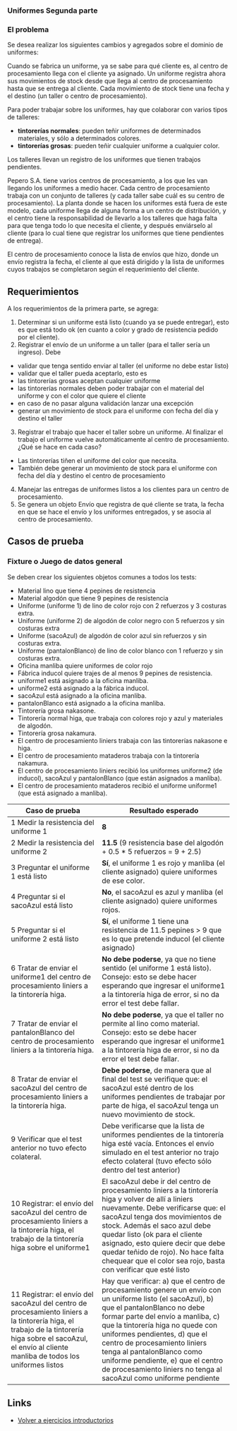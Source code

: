 
### Uniformes Segunda parte

### El problema

Se desea realizar los siguientes cambios y agregados sobre el dominio de uniformes:

Cuando se fabrica un uniforme, ya se sabe para qué cliente es, al centro de procesamiento llega con el cliente ya asignado. Un uniforme registra ahora sus movimientos de stock desde que llega al centro de procesamiento hasta que se entrega al cliente. Cada movimiento de stock tiene una fecha y el destino (un taller o centro de procesamiento).

Para poder trabajar sobre los uniformes, hay que colaborar con varios tipos de talleres:

- **tintorerías normales**: pueden teñir uniformes de determinados materiales, y sólo a determinados colores.
- **tintorerías grosas**: pueden teñir cualquier uniforme a cualquier color. 

Los talleres llevan un registro de los uniformes que tienen trabajos pendientes.

Pepero S.A. tiene varios centros de procesamiento, a los que les van llegando los uniformes a medio hacer. Cada centro de procesamiento trabaja con un conjunto de talleres (y cada taller sabe cuál es su centro de procesamiento). La planta donde se hacen los uniformes está fuera de este modelo, cada uniforme llega de alguna forma a un centro de distribución, y el centro tiene la responsabilidad de llevarlo a los talleres que haga falta para que tenga todo lo que necesita el cliente, y después enviárselo al cliente (para lo cual tiene que registrar los uniformes que tiene pendientes de entrega).

El centro de procesamiento conoce la lista de envíos que hizo, donde un envío registra la fecha, el cliente al que está dirigido y la lista de uniformes cuyos trabajos se completaron según el requerimiento del cliente. 

## Requerimientos

A los requerimientos de la primera parte, se agrega:

1. Determinar si un uniforme está listo (cuando ya se puede entregar), esto es que está todo ok (en cuanto a color y grado de resistencia pedido por el cliente).
2. Registrar el envío de un uniforme a un taller (para el taller sería un ingreso). Debe
  - validar que tenga sentido enviar al taller (el uniforme no debe estar listo)
  - validar que el taller pueda aceptarlo, esto es
  - las tintorerías grosas aceptan cualquier uniforme
  - las tintorerías normales deben poder trabajar con el material del uniforme y con el color que quiere el cliente
  - en caso de no pasar alguna validación lanzar una excepción
  - generar un movimiento de stock para el uniforme con fecha del día y destino el taller
3. Registrar el trabajo que hacer el taller sobre un uniforme. Al finalizar el trabajo el uniforme vuelve automáticamente al centro de procesamiento. ¿Qué se hace en cada caso?
  - Las tintorerías tiñen el uniforme del color que necesita.
  - También debe generar un movimiento de stock para el uniforme con fecha del día y destino el centro de procesamiento
4. Manejar las entregas de uniformes listos a los clientes para un centro de procesamiento.
5. Se genera un objeto Envío que registra de qué cliente se trata, la fecha en que se hace el envío y
los uniformes entregados, y se asocia al centro de procesamiento.

## Casos de prueba

### Fixture o Juego de datos general

Se deben crear los siguientes objetos comunes a todos los tests:

- Material lino que tiene 4 pepines de resistencia
- Material algodón que tiene 9 pepines de resistencia
- Uniforme (uniforme 1) de lino de color rojo con 2 refuerzos y 3 costuras extra.
- Uniforme (uniforme 2) de algodón de color negro con 5 refuerzos y sin costuras extra
- Uniforme (sacoAzul) de algodón de color azul sin refuerzos y sin costuras extra.
- Uniforme (pantalonBlanco) de lino de color blanco con 1 refuerzo y sin costuras extra.
- Oficina manliba quiere uniformes de color rojo
- Fábrica inducol quiere trajes de al menos 9 pepines de resistencia.
- uniforme1 está asignado a la oficina manliba.
- uniforme2 está asignado a la fábrica inducol.
- sacoAzul está asignado a la oficina manliba.
- pantalonBlanco está asignado a la oficina manliba.
- Tintorería grosa nakasone.
- Tintorería normal higa, que trabaja con colores rojo y azul y materiales de algodón.
- Tintorería grosa nakamura.
- El centro de procesamiento liniers trabaja con las tintorerías nakasone e higa.
- El centro de procesamiento mataderos trabaja con la tintorería nakamura.
- El centro de procesamiento liniers recibió los uniformes uniforme2 (de inducol), sacoAzul y pantalonBlanco (que están asignados a manliba).
- El centro de procesamiento mataderos recibió el uniforme uniforme1 (que está asignado a manliba).

| Caso de prueba | Resultado esperado |
| ------------- |-------------|
| 1 Medir la resistencia del uniforme 1	| **8** |
| 2 Medir la resistencia del uniforme 2 | **11.5** (9 resistencia base del algodón + 0.5 * 5 refuerzos = 9 + 2.5) |
| 3 Preguntar el uniforme 1 está listo | **Sí**, el uniforme 1 es rojo y manliba (el cliente asignado) quiere uniformes de ese color. |
| 4 Preguntar si el sacoAzul está listo |	**No**, el sacoAzul es azul y manliba (el cliente asignado) quiere uniformes rojos. |
| 5 Preguntar si el uniforme 2 está listo	| **Sí**, el uniforme 1 tiene una resistencia de 11.5 pepines > 9 que es lo que pretende inducol (el cliente asignado) |
| 6 Tratar de enviar el uniforme1 del centro de procesamiento liniers a la tintorería higa. | **No debe poderse**, ya que no tiene sentido (el uniforme 1 está listo). Consejo: esto se debe hacer esperando que ingresar el uniforme1 a la tintorería higa de error, si no da error el test debe fallar. |
| 7 Tratar de enviar el pantalonBlanco del centro de procesamiento liniers a la tintorería higa. | **No debe poderse**, ya que el taller no permite al lino como material. Consejo: esto se debe hacer esperando que ingresar el uniforme1 a la tintorería higa de error, si no da error el test debe fallar. 
| 8 Tratar de enviar el sacoAzul del centro de procesamiento liniers a la tintorería higa. | **Debe poderse**, de manera que al final del test se verifique que: el sacoAzul esté dentro de los uniformes pendientes de trabajar por parte de higa, el sacoAzul tenga un nuevo movimiento de stock. |
| 9 Verificar que el test anterior no tuvo efecto colateral. | Debe verificarse que la lista de uniformes pendientes de la tintorería higa esté vacía. Entonces el envío simulado en el test anterior no trajo efecto colateral (tuvo efecto sólo dentro del test anterior) |
| 10 Registrar: el envío del sacoAzul del centro de procesamiento liniers a la tintorería higa, el trabajo de la tintorería higa sobre el uniforme1 | El sacoAzul debe ir del centro de procesamiento liniers a la tintorería higa y volver de allí a liniers nuevamente.	Debe verificarse que: el sacoAzul tenga dos movimientos de stock. Además el saco azul debe quedar listo (ok para el cliente asignado, esto quiere decir que debe quedar teñido de rojo). No hace falta chequear que el color sea rojo, basta con verificar que esté listo |
| 11 Registrar: el envío del sacoAzul del centro de procesamiento liniers a la tintorería higa, el trabajo de la tintorería higa sobre el sacoAzul, el envío al cliente manliba de todos los uniformes listos | Hay que verificar: a) que el centro de procesamiento genere un envío con un uniforme listo (el sacoAzul), b) que el pantalonBlanco no debe formar parte del envío a manliba, c) que la tintorería higa no quede con uniformes pendientes, d) que el centro de procesamiento liniers tenga al pantalonBlanco como uniforme pendiente, e) que el centro de procesamiento liniers no tenga al sacoAzul como uniforme pendiente |


## Links

- [Volver a ejercicios introductorios](index.md)
